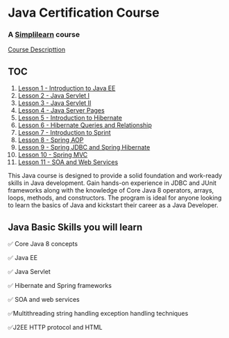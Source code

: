 # Java Certification Course

### A [Simplilearn](https://www.simplilearn.com/) course

[Course Descripttion](https://www.simplilearn.com/learn-java-basics-skillup)

## TOC

1. [Lesson 1 - Introduction to Java EE](./notes/lesson1.md)
2. [Lesson 2 - Java Servlet I]()
3. [Lesson 3 - Java Servlet II]()
4. [Lesson 4 - Java Server Pages]()
5. [Lesson 5 - Introduction to Hibernate]()
6. [Lesson 6 - Hibernate Queries and Relationship]()
7. [Lesson 7 - Introduction to Sprint]()
8. [Lesson 8 - Spring AOP]()
9. [Lesson 9 - Spring JDBC and Spring Hibernate]()
10. [Lesson 10 - Spring MVC]()
11. [Lesson 11 - SOA and Web Services]()

This Java course is designed to provide a solid foundation and work-ready skills in Java development. Gain hands-on experience in JDBC and JUnit frameworks along with the knowledge of Core Java 8 operators, arrays, loops, methods, and constructors. The program is ideal for anyone looking to learn the basics of Java and kickstart their career as a Java Developer.

## Java Basic Skills you will learn

:white_check_mark: Core Java 8 concepts

:white_check_mark: Java EE

:white_check_mark: Java Servlet

:white_check_mark: Hibernate and Spring frameworks

:white_check_mark: SOA and web services

:white_check_mark:Multithreading string handling exception handling techniques

:white_check_mark:J2EE HTTP protocol and HTML

